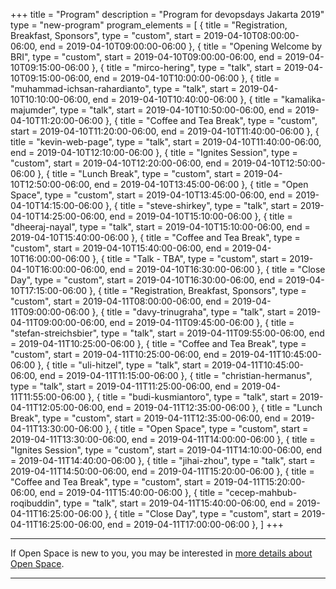 +++
title = "Program"
description = "Program for devopsdays Jakarta 2019"
type = "new-program"
program_elements = [
    { title = "Registration, Breakfast, Sponsors", type = "custom", start = 2019-04-10T08:00:00-06:00, end = 2019-04-10T09:00:00-06:00 },
    { title = "Opening Welcome by BRI", type = "custom", start = 2019-04-10T09:00:00-06:00, end = 2019-04-10T09:15:00-06:00 },
    { title = "mirco-hering", type = "talk", start = 2019-04-10T09:15:00-06:00, end = 2019-04-10T10:00:00-06:00 },
    { title = "muhammad-ichsan-rahardianto", type = "talk", start = 2019-04-10T10:10:00-06:00, end = 2019-04-10T10:40:00-06:00 },
    { title = "kamalika-majumder", type = "talk", start = 2019-04-10T10:50:00-06:00, end = 2019-04-10T11:20:00-06:00 },
    { title = "Coffee and Tea Break", type = "custom", start = 2019-04-10T11:20:00-06:00, end = 2019-04-10T11:40:00-06:00 },
    { title = "kevin-web-page", type = "talk", start = 2019-04-10T11:40:00-06:00, end = 2019-04-10T12:10:00-06:00 },
    { title = "Ignites Session", type = "custom", start = 2019-04-10T12:20:00-06:00, end = 2019-04-10T12:50:00-06:00 },
    { title = "Lunch Break", type = "custom", start = 2019-04-10T12:50:00-06:00, end = 2019-04-10T13:45:00-06:00 },
    { title = "Open Space", type = "custom", start = 2019-04-10T13:45:00-06:00, end = 2019-04-10T14:15:00-06:00 },
    { title = "steve-shirkey", type = "talk", start = 2019-04-10T14:25:00-06:00, end = 2019-04-10T15:10:00-06:00 },
    { title = "dheeraj-nayal", type = "talk", start = 2019-04-10T15:10:00-06:00, end = 2019-04-10T15:40:00-06:00 },
    { title = "Coffee and Tea Break", type = "custom", start = 2019-04-10T15:40:00-06:00, end = 2019-04-10T16:00:00-06:00 },
    { title = "Talk - TBA", type = "custom", start = 2019-04-10T16:00:00-06:00, end = 2019-04-10T16:30:00-06:00 },
    { title = "Close Day", type = "custom", start = 2019-04-10T16:30:00-06:00, end = 2019-04-10T17:15:00-06:00 },
    { title = "Registration, Breakfast, Sponsors", type = "custom", start = 2019-04-11T08:00:00-06:00, end = 2019-04-11T09:00:00-06:00 },
    { title = "davy-trinugraha", type = "talk", start = 2019-04-11T09:00:00-06:00, end = 2019-04-11T09:45:00-06:00 },
    { title = "stefan-streichsbier", type = "talk", start = 2019-04-11T09:55:00-06:00, end = 2019-04-11T10:25:00-06:00 },
    { title = "Coffee and Tea Break", type = "custom", start = 2019-04-11T10:25:00-06:00, end = 2019-04-11T10:45:00-06:00 },
    { title = "uli-hitzel", type = "talk", start = 2019-04-11T10:45:00-06:00, end = 2019-04-11T11:15:00-06:00 },
    { title = "christian-hermanus", type = "talk", start = 2019-04-11T11:25:00-06:00, end = 2019-04-11T11:55:00-06:00 },
    { title = "budi-kusmiantoro", type = "talk", start = 2019-04-11T12:05:00-06:00, end = 2019-04-11T12:35:00-06:00 },
    { title = "Lunch Break", type = "custom", start = 2019-04-11T12:35:00-06:00, end = 2019-04-11T13:30:00-06:00 },
    { title = "Open Space", type = "custom", start = 2019-04-11T13:30:00-06:00, end = 2019-04-11T14:00:00-06:00 },
    { title = "Ignites Session", type = "custom", start = 2019-04-11T14:10:00-06:00, end = 2019-04-11T14:40:00-06:00 },
    { title = "jihai-zhou", type = "talk", start = 2019-04-11T14:50:00-06:00, end = 2019-04-11T15:20:00-06:00 },
    { title = "Coffee and Tea Break", type = "custom", start = 2019-04-11T15:20:00-06:00, end = 2019-04-11T15:40:00-06:00 },
    { title = "cecep-mahbub-roqibuddin", type = "talk", start = 2019-04-11T15:40:00-06:00, end = 2019-04-11T16:25:00-06:00 },
    { title = "Close Day", type = "custom", start = 2019-04-11T16:25:00-06:00, end = 2019-04-11T17:00:00-06:00 },
]
+++
<div class = "row">
  <div class = "col">
    <hr />
    If Open Space is new to you, you may be interested in <a href="/pages/open-space-format">more details about Open Space</a>.
    <hr />
  </div>
</div>
